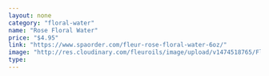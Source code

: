 ```yaml
---
layout: none
category: "floral-water"
name: "Rose Floral Water"
price: "$4.95"
link: "https://www.spaorder.com/fleur-rose-floral-water-6oz/"
image: "http://res.cloudinary.com/fleuroils/image/upload/v1474518765/Floral%20Water/rose.jpg"
type: 
---
```

